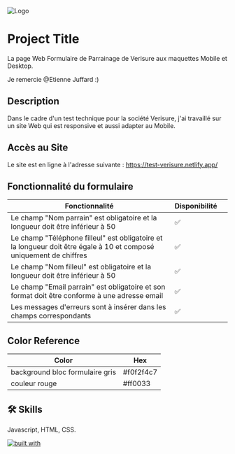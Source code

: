 

![Logo](https://upload.wikimedia.org/wikipedia/commons/4/44/Verisure_Logo_-_2021-07-16.png)


# Project Title

La page Web Formulaire de Parrainage de Verisure aux maquettes Mobile et Desktop.

Je remercie @Etienne Juffard :)


## Description
Dans le cadre d'un test technique pour la société Verisure, j'ai travaillé sur un site Web qui est responsive et aussi adapter au Mobile.


## Accès au Site

Le site est en ligne à l'adresse suivante : https://test-verisure.netlify.app/



## Fonctionnalité du formulaire

| Fonctionnalité             | Disponibilité ||
| ------------------- | -- | ---------------------------------------- | 
| Le champ "Nom parrain" est obligatoire et la longueur doit être inférieur à 50| ✅
| Le champ "Téléphone filleul" est obligatoire et la longueur doit être égale à 10 et composé uniquement de chiffres| ✅
| Le champ "Nom filleul" est obligatoire et la longueur doit être inférieur à 50| ✅
| Le champ "Email parrain" est obligatoire et son format doit être conforme à une adresse email| ✅
| Les messages d'erreurs sont à insérer dans les champs correspondants|✅

## Color Reference

| Color             | Hex                                                                |
| ----------------- | ------------------------------------------------------------------ |
| background bloc formulaire gris |#f0f2f4c7 |
| couleur rouge | #ff0033 |




## 🛠 Skills
Javascript, HTML, CSS.



[![built with ](https://camo.githubusercontent.com/30ac25b97ea34a4f820d01ca7433204f13b5a218d8fc947deef6464d237d8e39/687474703a2f2f666f7274686562616467652e636f6d2f696d616765732f6261646765732f6275696c742d776974682d6c6f76652e737667)](https://www.linkedin.com/in/devanandhan-codandabany-86b822237/)
